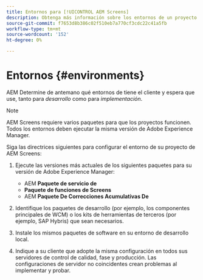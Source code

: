 ```yaml
---
title: Entornos para [!UICONTROL AEM Screens]
description: Obtenga más información sobre los entornos de un proyecto de AEM Screens.
source-git-commit: f7653d8b386c02f510eb7a770cf3cdc22c41a5fb
workflow-type: tm+mt
source-wordcount: '152'
ht-degree: 0%

---
```



# Entornos {#environments}

AEM Determine de antemano qué entornos de tiene el cliente y espera que use, tanto para *desarrollo* como para *implementación*.

>[!NOTE]
>
>AEM Screens requiere varios paquetes para que los proyectos funcionen. Todos los entornos deben ejecutar la misma versión de Adobe Experience Manager.

Siga las directrices siguientes para configurar el entorno de su proyecto de AEM Screens:

1. Ejecute las versiones más actuales de los siguientes paquetes para su versión de Adobe Experience Manager:

   * AEM **Paquete de servicio de**
   * **Paquete de funciones de Screens**
   * AEM **Paquete De Correcciones Acumulativas De**

1. Identifique los paquetes de desarrollo (por ejemplo, los componentes principales de WCM) o los kits de herramientas de terceros (por ejemplo, SAP Hybris) que sean necesarios.

1. Instale los mismos paquetes de software en su entorno de desarrollo local.

1. Indique a su cliente que adopte la misma configuración en todos sus servidores de control de calidad, fase y producción. Las configuraciones de servidor no coincidentes crean problemas al implementar y probar.
